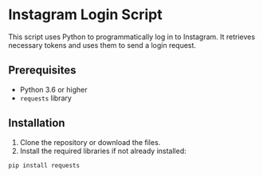 # Instagram Login Script

This script uses Python to programmatically log in to Instagram. It retrieves necessary tokens and uses them to send a login request.

## Prerequisites

- Python 3.6 or higher
- `requests` library

## Installation

1. Clone the repository or download the files.
2. Install the required libraries if not already installed:

```bash
pip install requests
